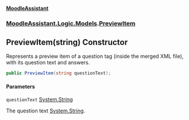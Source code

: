 #### [MoodleAssistant](index.md 'index')
### [MoodleAssistant.Logic.Models](MoodleAssistant.Logic.Models.md 'MoodleAssistant.Logic.Models').[PreviewItem](MoodleAssistant.Logic.Models.PreviewItem.md 'MoodleAssistant.Logic.Models.PreviewItem')

## PreviewItem(string) Constructor

Represents a preview item of a question tag (inside the merged XML file), with its question text and answers.

```csharp
public PreviewItem(string questionText);
```
#### Parameters

<a name='MoodleAssistant.Logic.Models.PreviewItem.PreviewItem(string).questionText'></a>

`questionText` [System.String](https://docs.microsoft.com/en-us/dotnet/api/System.String 'System.String')

The question text [System.String](https://docs.microsoft.com/en-us/dotnet/api/System.String 'System.String').
